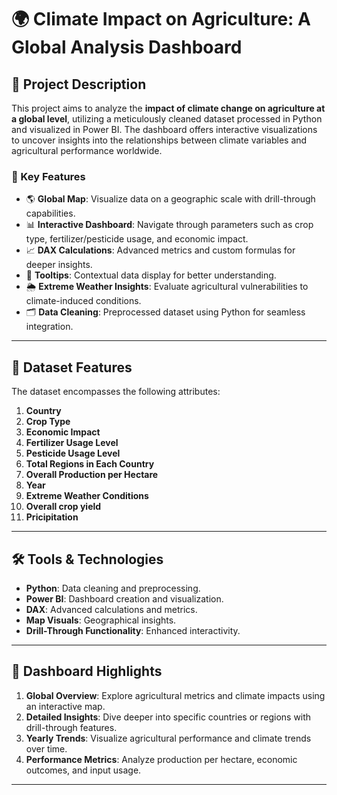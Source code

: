 # 🌍 Climate Impact on Agriculture: A Global Analysis Dashboard

## 📜 Project Description  
This project aims to analyze the **impact of climate change on agriculture at a global level**, utilizing a meticulously cleaned dataset processed in Python and visualized in Power BI. The dashboard offers interactive visualizations to uncover insights into the relationships between climate variables and agricultural performance worldwide.  

### 🚀 Key Features  
- 🌎 **Global Map**: Visualize data on a geographic scale with drill-through capabilities.  
- 📊 **Interactive Dashboard**: Navigate through parameters such as crop type, fertilizer/pesticide usage, and economic impact.  
- 📈 **DAX Calculations**: Advanced metrics and custom formulas for deeper insights.  
- 🧭 **Tooltips**: Contextual data display for better understanding.  
- 🌦️ **Extreme Weather Insights**: Evaluate agricultural vulnerabilities to climate-induced conditions.  
- 🗂️ **Data Cleaning**: Preprocessed dataset using Python for seamless integration.  

---

## 📁 Dataset Features  
The dataset encompasses the following attributes:  
1. **Country**  
2. **Crop Type**  
3. **Economic Impact**  
4. **Fertilizer Usage Level**  
5. **Pesticide Usage Level**  
6. **Total Regions in Each Country**  
7. **Overall Production per Hectare**  
8. **Year**  
9. **Extreme Weather Conditions**
10. **Overall crop yield**
11. **Pricipitation**

---

## 🛠️ Tools & Technologies  
- **Python**: Data cleaning and preprocessing.  
- **Power BI**: Dashboard creation and visualization.  
- **DAX**: Advanced calculations and metrics.  
- **Map Visuals**: Geographical insights.  
- **Drill-Through Functionality**: Enhanced interactivity.

---

## 🌟 Dashboard Highlights  
1. **Global Overview**: Explore agricultural metrics and climate impacts using an interactive map.  
2. **Detailed Insights**: Dive deeper into specific countries or regions with drill-through features.  
3. **Yearly Trends**: Visualize agricultural performance and climate trends over time.  
4. **Performance Metrics**: Analyze production per hectare, economic outcomes, and input usage.  

---

